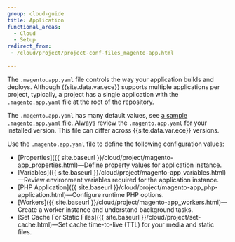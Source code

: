 ```yaml
---
group: cloud-guide
title: Application
functional_areas:
  - Cloud
  - Setup
redirect_from:
 - /cloud/project/project-conf-files_magento-app.html
  
---
```

The `.magento.app.yaml` file controls the way your application builds and deploys. Although {{site.data.var.ece}} supports multiple applications per project, typically, a project has a single application with the `.magento.app.yaml` file at the root of the repository.

The `.magento.app.yaml` has many default values, see [a sample `.magento.app.yaml` file](https://github.com/magento/magento-cloud/blob/master/.magento.app.yaml). Always review the `.magento.app.yaml` for your installed version. This file can differ across {{site.data.var.ece}} versions.

Use the `.magento.app.yaml` file to define the following configuration values:

-  [Properties]({{ site.baseurl }}/cloud/project/magento-app_properties.html)—Define property values for application instance.
-  [Variables]({{ site.baseurl }}/cloud/project/magento-app_variables.html)—Review environment variables required for the application instance.
-  [PHP Application]({{ site.baseurl }}/cloud/project/magento-app_php-application.html)—Configure runtime PHP options.
-  [Workers]({{ site.baseurl }}/cloud/project/magento-app_workers.html)—Create a worker instance and understand background tasks.
-  [Set Cache For Static Files]({{ site.baseurl }}/cloud/project/set-cache.html)—Set cache time-to-live (TTL) for your media and static files.
